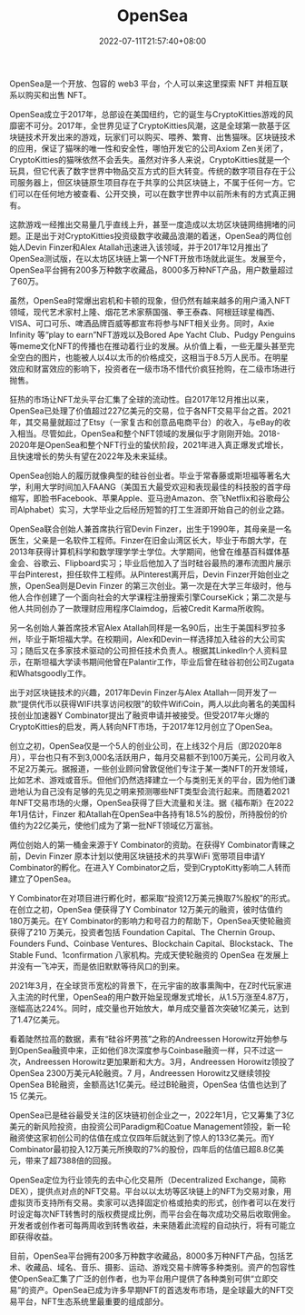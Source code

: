 ﻿---
weight: 
title: "OpenSea"
description: "OpenSea是一个开放、包容的 web3 平台，个人可以来这里探索 NFT 并相互联系以购买和出售 NFT。"
date: 2022-07-11T21:57:40+08:00
lastmod: 2022-07-11T16:45:40+08:00
draft: false
authors: ["qianxun"]
featuredImage: "125.jpg"
link: "https://www.weiyangx.com/405958.html"
tags: ["OpenSea","交易所"]
categories: ["navigation"]
navigation: ["交易所"]
lightgallery: true
toc: true
pinned: false
recommend: false
recommend1: false
---
OpenSea是一个开放、包容的 web3 平台，个人可以来这里探索 NFT 并相互联系以购买和出售 NFT。

OpenSea成立于2017年，总部设在美国纽约，它的诞生与CryptoKitties游戏的风靡密不可分。2017年，全世界见证了CryptoKitties风潮，这是全球第一款基于区块链技术开发出来的游戏，玩家们可以购买、喂养、繁育、出售猫咪。区块链技术的应用，保证了猫咪的唯一性和安全性，哪怕开发它的公司Axiom Zen关闭了，CryptoKitties的猫咪依然不会丢失。虽然对许多人来说，CryptoKitties就是一个玩具，但它代表了数字世界中物品交互方式的巨大转变。传统的数字项目存在于公司服务器上，但区块链原生项目存在于共享的公共区块链上，不属于任何一方。它们可以在任何地方被查看、公开交换，可以在数字世界中以前所未有的方式真正拥有。

这款游戏一经推出交易量几乎直线上升，甚至一度造成以太坊区块链网络拥堵的问题。正是出于对CryptoKitties投资级数字收藏品浪潮的着迷，OpenSea的两位创始人Devin Finzer和Alex Atallah迅速进入该领域，并于2017年12月推出了OpenSea测试版，在以太坊区块链上第一个NFT开放市场就此诞生。发展至今，OpenSea平台拥有200多万种数字收藏品，8000多万种NFT产品，用户数量超过了60万。

虽然，OpenSea时常爆出宕机和卡顿的现象，但仍然有越来越多的用户涌入NFT 领域，现代艺术家村上隆、烟花艺术家蔡国强、拳王泰森、阿根廷球星梅西、VISA、可口可乐、啤酒品牌百威等都宣布将参与NFT相关业务。同时，Axie Infinity 等“play to earn”NFT游戏以及Bored Ape Yacht Club、Pudgy Penguins等meme文化NFT的传播也在推动着行业的发展。从价值上看，一些无厘头甚至完全空白的图片，也能被人以4以太币的价格成交，这相当于8.5万人民币。在明星效应和财富效应的影响下，投资者在一级市场不惜代价疯狂抢购，在二级市场进行抛售。

狂热的市场让NFT龙头平台汇集了全球的流动性。自2017年12月推出以来，OpenSea已处理了价值超过227亿美元的交易，位于各NFT交易平台之首。2021年，其交易量就超过了Etsy（一家复古和创意品电商平台）的收入，与eBay的收入相当。尽管如此，OpenSea和整个NFT领域的发展似乎才刚刚开始。2018-2020年是OpenSea和整个NFT行业的蛰伏阶段，2021年进入真正爆发式增长，且快速增长的势头有望在2022年及未来延续。

OpenSea创始人的履历就像典型的硅谷创业者。毕业于常春藤或斯坦福等著名大学，利用大学时间加入FAANG（美国五大最受欢迎和表现最佳的科技股的首字母缩写，即脸书Facebook、苹果Apple、亚马逊Amazon、奈飞Netflix和谷歌母公司Alphabet）实习，大学毕业之后经历短暂的打工生涯即开始自己的创业之路。

OpenSea联合创始人兼首席执行官Devin Finzer，出生于1990年，其母亲是一名医生，父亲是一名软件工程师。Finzer在旧金山湾区长大，毕业于布朗大学，在2013年获得计算机科学和数学理学学士学位。大学期间，他曾在维基百科媒体基金会、谷歌云、Flipboard实习；毕业后他加入了当时硅谷最热的瀑布流图片展示平台Pinterest，担任软件工程师。从Pinterest离开后，Devin Finzer开始创业之旅，OpenSea则是Devin Finzer 的第三次创业。第一次是在大学三年级时，他与他人合作创建了一个面向社会的大学课程注册搜索引擎CourseKick；第二次是与他人共同创办了一款理财应用程序Claimdog，后被Credit Karma所收购。

另一名创始人兼首席技术官Alex Atallah同样是一名90后，出生于美国科罗拉多州，毕业于斯坦福大学。在校期间，Alex和Devin一样选择加入硅谷的大公司实习；随后又在多家技术驱动的公司担任技术负责人。根据其LinkedIn个人资料显示，在斯坦福大学读书期间他曾在Palantir工作，毕业后曾在硅谷初创公司Zugata和Whatsgoodly工作。

出于对区块链技术的兴趣，2017年Devin Finzer与Alex Atallah一同开发了一款“提供代币以获得WIFI共享访问权限”的软件WifiCoin，两人以此向著名的美国科技创业加速器Y Combinator提出了融资申请并被接受。但受2017年火爆的CryptoKitties的启发，两人转向NFT市场，于2017年12月创立了OpenSea。

创立之初，OpenSea仅是一个5人的创业公司，在上线32个月后（即2020年8月），平台也只有不到3,000名活跃用户，每月交易额不到100万美元，公司月收入不足2万美元。据报道，一些创业顾问曾敦促他们专注于某一类NFT的开发领域，比如艺术、游戏或音乐。但他们仍然选择建立一个与类别无关的平台，因为他们谦逊地认为自己没有足够的先见之明来预测哪些NFT类型会流行起来。而随着2021年NFT交易市场的火爆，OpenSea获得了巨大流量和关注。据《福布斯》在2022年1月估计，Finzer 和Atallah在OpenSea中各持有18.5%的股份，所持股份的价值约为22亿美元，使他们成为了第一批NFT领域亿万富翁。



两位创始人的第一桶金来源于Y Combinator的资助。在获得Y Combinator青睐之前，Devin Finzer 原本计划以使用区块链技术的共享WiFi 宽带项目申请Y Combinator的孵化。在进入Y Combinator之后，受到CryptoKitty影响二人转而建立了OpenSea。

Y Combinator在对项目进行孵化时，都采取“投资12万美元换取7%股权”的形式。在创立之初，OpenSea 便获得了Y Combinator 12万美元的融资，彼时估值约180万美元。在Y Combinator的影响力和号召力的帮助下，OpenSea天使轮融资获得了210 万美元，投资者包括 Foundation Capital、The Chernin Group、Founders Fund、Coinbase Ventures、Blockchain Capital、Blockstack、The Stable Fund、1confirmation 八家机构。完成天使轮融资的 OpenSea 在发展上并没有一飞冲天，而是依旧默默等待风口的到来。

2021年3月，在全球货币宽松的背景下，在元宇宙的故事熏陶中，在Z时代玩家进入主流的时代里，OpenSea的用户数开始呈现爆发式增长，从1.5万涨至4.87万，涨幅高达224%。同时，成交量也开始放大，单月成交量首次突破1亿美元，达到了1.47亿美元。

看着陡然拉高的数据，素有“硅谷坏男孩”之称的Andreessen Horowitz开始参与到OpenSea融资中来，正如他们8次深度参与Coinbase融资一样，只不过这一次，Andreessen Horowitz更加果断和大方。3月，Andreessen Horowitz领投了 OpenSea 2300万美元A轮融资。7 月，Andreessen Horowitz又继续领投OpenSea B轮融资，金额高达1亿美元。经过B轮融资，OpenSea 估值也达到了 15 亿美元。

OpenSea已是硅谷最受关注的区块链初创企业之一，2022年1月，它又筹集了3亿美元的新风险投资，由投资公司Paradigm和Coatue Management领投，新一轮融资使这家初创公司的估值在成立仅四年后就达到了惊人的133亿美元。而Y Combinator最初投入12万美元所换取的7%的股份，四年后的估值已超8.8亿美元，带来了超7388倍的回报。

OpenSea定位为行业领先的去中心化交易所（Decentralized Exchange，简称DEX），提供点对点的NFT交易。平台以以太坊等区块链上的NFT为交易对象，用虚拟货币支持所有交易。卖家可以选择固定价格或拍卖的形式，创作者可以在发行时设定每次NFT转售时的版权费提成比例，而平台会在每次成功交易后收取佣金。开发者或创作者可每两周收到转售收益，未来随着此流程的自动执行，将有可能立即获得收益。

目前，OpenSea平台拥有200多万种数字收藏品，8000多万种NFT产品，包括艺术、收藏品、域名、音乐、摄影、运动、游戏交易卡牌等多种类别。资产的包容性使OpenSea汇集了广泛的创作者，也为平台用户提供了各种类别可供“立即交易”的资产。OpenSea已成为许多早期NFT的首选发布市场，是全球最大的NFT交易平台，NFT生态系统里最重要的组成部分。